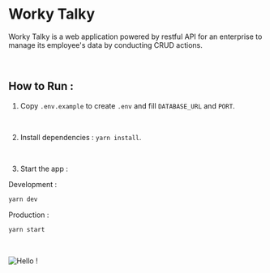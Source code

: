 # Worky Talky

Worky Talky is a web application powered by restful API for an enterprise to manage its employee's data by conducting CRUD actions.

<br />

## How to Run :

1. Copy `.env.example` to create `.env` and fill `DATABASE_URL` and `PORT`.

<br />

2. Install dependencies : `yarn install`.

<br />

3. Start the app : 

Development :

```bash
yarn dev
```

Production :

```bash
yarn start
```

<br />

![Hello !](https://api.visitorbadge.io/api/VisitorHit?user=kevinadhiguna&repo=worky-talky&label=thanks%20for%20dropping%20in%20!&labelColor=%23000000&countColor=%23FFFFFF)
